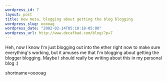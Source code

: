 ```yaml
--- 
wordpress_id: 7
layout: post
title: How meta, blogging about getting the blog blogging
wordpress_slug: ooooag
wordpress_date: "2002-02-14T05:10:18-05:00"
wordpress_url: http://www.decafbad.com/blog/?p=7
---
```

Heh, now I know I'm just blogging out into the ether right now to make sure everything's working, but it amuses me that I'm blogging about getting the blogger blogging.  Maybe I should really be writing about this in my personal blog :)
<!--more-->
shortname=ooooag
